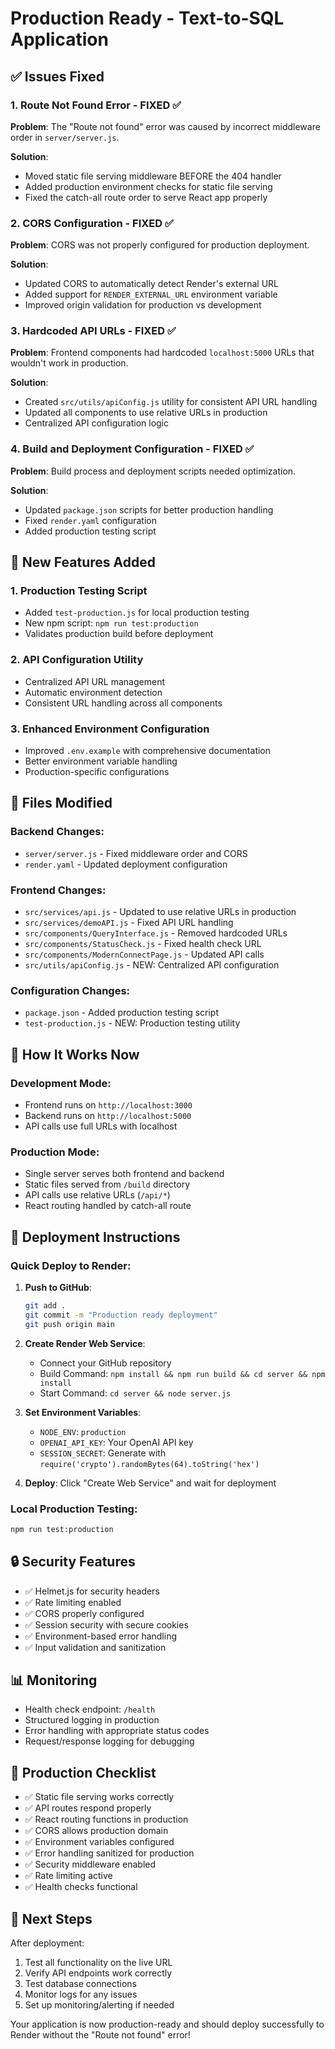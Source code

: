# Production Ready - Text-to-SQL Application

## ✅ Issues Fixed

### 1. **Route Not Found Error** - FIXED ✅
**Problem**: The "Route not found" error was caused by incorrect middleware order in `server/server.js`.

**Solution**: 
- Moved static file serving middleware BEFORE the 404 handler
- Added production environment checks for static file serving
- Fixed the catch-all route order to serve React app properly

### 2. **CORS Configuration** - FIXED ✅
**Problem**: CORS was not properly configured for production deployment.

**Solution**:
- Updated CORS to automatically detect Render's external URL
- Added support for `RENDER_EXTERNAL_URL` environment variable
- Improved origin validation for production vs development

### 3. **Hardcoded API URLs** - FIXED ✅
**Problem**: Frontend components had hardcoded `localhost:5000` URLs that wouldn't work in production.

**Solution**:
- Created `src/utils/apiConfig.js` utility for consistent API URL handling
- Updated all components to use relative URLs in production
- Centralized API configuration logic

### 4. **Build and Deployment Configuration** - FIXED ✅
**Problem**: Build process and deployment scripts needed optimization.

**Solution**:
- Updated `package.json` scripts for better production handling
- Fixed `render.yaml` configuration
- Added production testing script

## 🚀 New Features Added

### 1. **Production Testing Script**
- Added `test-production.js` for local production testing
- New npm script: `npm run test:production`
- Validates production build before deployment

### 2. **API Configuration Utility**
- Centralized API URL management
- Automatic environment detection
- Consistent URL handling across all components

### 3. **Enhanced Environment Configuration**
- Improved `.env.example` with comprehensive documentation
- Better environment variable handling
- Production-specific configurations

## 📁 Files Modified

### Backend Changes:
- `server/server.js` - Fixed middleware order and CORS
- `render.yaml` - Updated deployment configuration

### Frontend Changes:
- `src/services/api.js` - Updated to use relative URLs in production
- `src/services/demoAPI.js` - Fixed API URL handling
- `src/components/QueryInterface.js` - Removed hardcoded URLs
- `src/components/StatusCheck.js` - Fixed health check URL
- `src/components/ModernConnectPage.js` - Updated API calls
- `src/utils/apiConfig.js` - NEW: Centralized API configuration

### Configuration Changes:
- `package.json` - Added production testing script
- `test-production.js` - NEW: Production testing utility

## 🔧 How It Works Now

### Development Mode:
- Frontend runs on `http://localhost:3000`
- Backend runs on `http://localhost:5000`
- API calls use full URLs with localhost

### Production Mode:
- Single server serves both frontend and backend
- Static files served from `/build` directory
- API calls use relative URLs (`/api/*`)
- React routing handled by catch-all route

## 🚀 Deployment Instructions

### Quick Deploy to Render:

1. **Push to GitHub**:
   ```bash
   git add .
   git commit -m "Production ready deployment"
   git push origin main
   ```

2. **Create Render Web Service**:
   - Connect your GitHub repository
   - Build Command: `npm install && npm run build && cd server && npm install`
   - Start Command: `cd server && node server.js`

3. **Set Environment Variables**:
   - `NODE_ENV`: `production`
   - `OPENAI_API_KEY`: Your OpenAI API key
   - `SESSION_SECRET`: Generate with `require('crypto').randomBytes(64).toString('hex')`

4. **Deploy**: Click "Create Web Service" and wait for deployment

### Local Production Testing:
```bash
npm run test:production
```

## 🔒 Security Features

- ✅ Helmet.js for security headers
- ✅ Rate limiting enabled
- ✅ CORS properly configured
- ✅ Session security with secure cookies
- ✅ Environment-based error handling
- ✅ Input validation and sanitization

## 📊 Monitoring

- Health check endpoint: `/health`
- Structured logging in production
- Error handling with appropriate status codes
- Request/response logging for debugging

## 🎯 Production Checklist

- ✅ Static file serving works correctly
- ✅ API routes respond properly
- ✅ React routing functions in production
- ✅ CORS allows production domain
- ✅ Environment variables configured
- ✅ Error handling sanitized for production
- ✅ Security middleware enabled
- ✅ Rate limiting active
- ✅ Health checks functional

## 🔄 Next Steps

After deployment:
1. Test all functionality on the live URL
2. Verify API endpoints work correctly
3. Test database connections
4. Monitor logs for any issues
5. Set up monitoring/alerting if needed

Your application is now production-ready and should deploy successfully to Render without the "Route not found" error!
